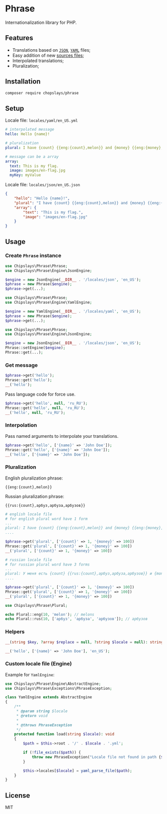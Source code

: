 # Phrase

Internationalization library for PHP.

## Features
* Translations based on [`JSON`](examples/locales/json), [`YAML`](examples/locales/yaml) files;
* Easy addition of new [sources files](src/Engine);
* Interpolated translations;
* Pluralization;

## Installation

```bash
composer require chopslays/phrase
```

## Setup

Locale file: `locales/yaml/en_US.yml`
```yaml
# interpolated message
hello: Hello {name}!

# pluralization
plural: I have {count} {{eng:{count},melon}} and {money} {{eng:{money},dollar}}.

# message can be a array
array:
  text: This is my flag.
  image: images/en-flag.jpg
  myKey: myValue
```

Locale file: `locales/json/en_US.json`
```json
{
    "hello": "Hello {name}!",
    "plural": "I have {count} {{eng:{count},melon}} and {money} {{eng:{money},dollar}}.",
    "array": {
        "text": "This is my flag.",
        "image": "images/en-flag.jpg"
    }
}
```

## Usage

### Create `Phrase` instance

```php
use Chipslays\Phrase\Phrase;
use Chipslays\Phrase\Engine\JsonEngine;

$engine = new JsonEngine(__DIR__ . '/locales/json', 'en_US');
$phrase = new Phrase($engine);
$phrase->get(...);
```

```php
use Chipslays\Phrase\Phrase;
use Chipslays\Phrase\Engine\YamlEngine;

$engine = new YamlEngine(__DIR__ . '/locales/yaml', 'en_US');
$phrase = new Phrase($engine);
$phrase->get(...);
```

```php
use Chipslays\Phrase\Phrase;
use Chipslays\Phrase\Engine\JsonEngine;

$engine = new JsonEngine(__DIR__ . '/locales/json', 'en_US');
Phrase::setEngine($engine);
Phrase::get(...);
```

### Get message

```php
$phrase->get('hello');
Phrase::get('hello');
__('hello');
```

Pass language code for force use.

```php
$phrase->get('hello', null, 'ru_RU');
Phrase::get('hello', null, 'ru_RU');
__('hello', null, 'ru_RU');
```

### Interpolation

Pass named arguments to interpolate your translations.

```php
$phrase->get('hello', ['{name}' => 'John Doe']);
Phrase::get('hello', ['{name}' => 'John Doe']);
__('hello', ['{name}' => 'John Doe']);
```

### Pluralization

English pluralization phrase:
```
{{eng:{count},melon}}
```

Russian pluralization phrase:
```
{{rus:{count},арбуз,арбуза,арбузов}}
```


```yaml
# english locale file
# for english plural word have 1 form
...
plural: I have {count} {{eng:{count},melon}} and {money} {{eng:{money},dollar}}.
....
```

```php
$phrase->get('plural', ['{count}' => 1, '{money}' => 100])
Phrase::get('plural', ['{count}' => 1, '{money}' => 100])
__('plural', ['{count}' => 1, '{money}' => 100])
```

```yaml
# russian locale file
# for russian plural word have 3 forms
...
plural: У меня есть {count} {{rus:{count},арбуз,арбуза,арбузов}} и {money} {{rus:{money},рубль,рубля,рублей}}..
....
```

```php
$phrase->get('plural', ['{count}' => 1, '{money}' => 100])
Phrase::get('plural', ['{count}' => 1, '{money}' => 100])
__('plural', ['{count}' => 1, '{money}' => 100])
```

```php
use Chipslays\Phrase\Plural;

echo Plural::eng(10, 'melon'); // melons
echo Plural::rus(10, ['арбуз', 'арбуза', 'арбузов']); // арбузов
```

### Helpers
```php
__(string $key, ?array $replace = null, ?string $locale = null): string|array
```

```php
__('hello', ['{name}' => 'John Doe'], 'en_US');
```

### Custom locale file (Engine)

Example for `YamlEngine`:

```php
use Chipslays\Phrase\Engine\AbstractEngine;
use Chipslays\Phrase\Exceptions\PhraseException;

class YamlEngine extends AbstractEngine
{
    /**
     * @param string $locale
     * @return void
     *
     * @throws PhraseException
     */
    protected function load(string $locale): void
    {
        $path = $this->root . '/' . $locale . '.yml';

        if (!file_exists($path)) {
            throw new PhraseException("Locale file not found in path {$path}", 1);
        }

        $this->locales[$locale] = yaml_parse_file($path);
    }
}
```

## License
MIT